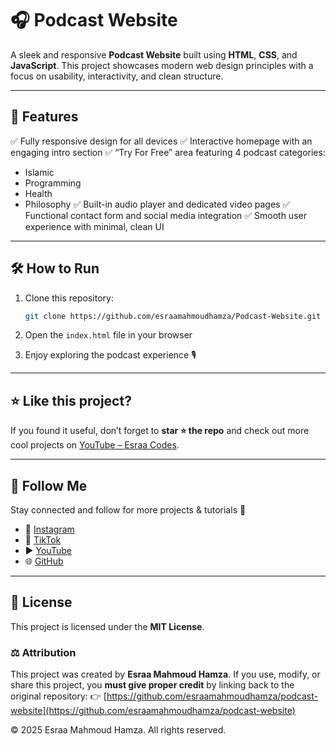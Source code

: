 # 🎧 Podcast Website

A sleek and responsive **Podcast Website** built using **HTML**, **CSS**, and **JavaScript**.
This project showcases modern web design principles with a focus on usability, interactivity, and clean structure.

---

## 🚀 Features

✅ Fully responsive design for all devices
✅ Interactive homepage with an engaging intro section
✅ “Try For Free” area featuring 4 podcast categories:

* Islamic
* Programming
* Health
* Philosophy
  ✅ Built-in audio player and dedicated video pages
  ✅ Functional contact form and social media integration
  ✅ Smooth user experience with minimal, clean UI

---

## 🛠️ How to Run

1. Clone this repository:

   ```bash
   git clone https://github.com/esraamahmoudhamza/Podcast-Website.git
   ```
2. Open the `index.html` file in your browser
3. Enjoy exploring the podcast experience 🎙️

---


## ⭐ Like this project?

If you found it useful, don’t forget to **star ⭐ the repo** and check out more cool projects on [YouTube – Esraa Codes](https://www.youtube.com/@EsraaCodes).

---

## 🔗 Follow Me
Stay connected and follow for more projects & tutorials 🚀  

- 📸 [Instagram](https://www.instagram.com/esraa_codes)  
- 🎵 [TikTok](https://www.tiktok.com/@esraa.codes)  
- ▶️ [YouTube](https://www.youtube.com/@EsraaCodes)  
- 🌐 [GitHub](https://github.com/esraamahmoudhamza)

---

## 🪪 License

This project is licensed under the **MIT License**.

### ⚖️ Attribution

This project was created by **Esraa Mahmoud Hamza**.
If you use, modify, or share this project, you **must give proper credit** by linking back to the original repository:
👉 [https://github.com/esraamahmoudhamza/podcast-website](https://github.com/esraamahmoudhamza/podcast-website)

© 2025 Esraa Mahmoud Hamza. All rights reserved.
